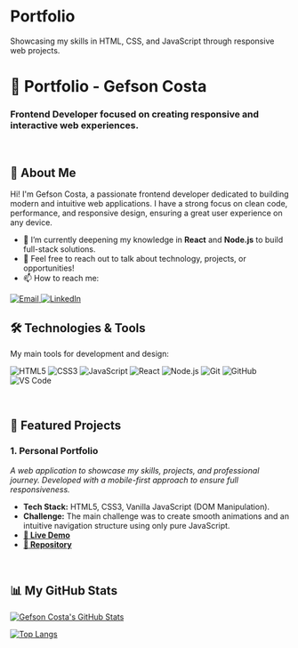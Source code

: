 # Portfolio
Showcasing my skills in HTML, CSS, and JavaScript through responsive web projects.

# 💼 Portfolio - Gefson Costa

### Frontend Developer focused on creating responsive and interactive web experiences.

<br>

## 🚀 About Me

Hi! I'm Gefson Costa, a passionate frontend developer dedicated to building modern and intuitive web applications. I have a strong focus on clean code, performance, and responsive design, ensuring a great user experience on any device.

- 🌱 I’m currently deepening my knowledge in **React** and **Node.js** to build full-stack solutions.
- 💬 Feel free to reach out to talk about technology, projects, or opportunities!
- 📫 How to reach me:

<a href="gefson.code@proton.me">
  <img src="https://img.shields.io/badge/Email-D14836?style=for-the-badge&logo=gmail&logoColor=white" alt="Email">
</a>
<a href="https://www.linkedin.com/in/your-linkedin-username">
  <img src="https://img.shields.io/badge/LinkedIn-0077B5?style=for-the-badge&logo=linkedin&logoColor=white" alt="LinkedIn">
</a>

<br>

## 🛠️ Technologies & Tools

My main tools for development and design:

![HTML5](https://img.shields.io/badge/HTML5-E34F26?style=for-the-badge&logo=html5&logoColor=white)
![CSS3](https://img.shields.io/badge/CSS3-1572B6?style=for-the-badge&logo=css3&logoColor=white)
![JavaScript](https://img.shields.io/badge/JavaScript-F7DF1E?style=for-the-badge&logo=javascript&logoColor=black)
![React](https://img.shields.io/badge/React-20232A?style=for-the-badge&logo=react&logoColor=61DAFB)
![Node.js](https://img.shields.io/badge/Node.js-339933?style=for-the-badge&logo=nodedotjs&logoColor=white)
![Git](https://img.shields.io/badge/GIT-E44C30?style=for-the-badge&logo=git&logoColor=white)
![GitHub](https://img.shields.io/badge/GitHub-100000?style=for-the-badge&logo=github&logoColor=white)
![VS Code](https://img.shields.io/badge/VS_Code-0078D4?style=for-the-badge&logo=visual%20studio%20code&logoColor=white)

<br>

## 🌟 Featured Projects

### 1. Personal Portfolio
*A web application to showcase my skills, projects, and professional journey. Developed with a mobile-first approach to ensure full responsiveness.*

- **Tech Stack:** HTML5, CSS3, Vanilla JavaScript (DOM Manipulation).
- **Challenge:** The main challenge was to create smooth animations and an intuitive navigation structure using only pure JavaScript.
- **[🔗 Live Demo](https://gefson-costa.github.io/portfolio/)**
- **[📂 Repository](https://github.com/gefson-costa/portfolio)**



<br>

## 📊 My GitHub Stats

[![Gefson Costa's GitHub Stats](https://github-readme-stats.vercel.app/api?username=gefson-costa&show_icons=true&theme=dracula&include_all_commits=true&count_private=true)](https://github.com/gefson-costa)

[![Top Langs](https://github-readme-stats.vercel.app/api/top-langs/?username=gefson-costa&layout=compact&langs_count=7&theme=dracula)](https://github.com/gefson-costa)
